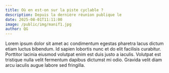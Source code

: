```yaml
---
title: Où en est-on sur la piste cyclable ?
description: Depuis la dernière réunion publique le
date: 2025-08-01T11:11:00
image: /public/img/manif1.jpg
author: QG
---
```

Lorem ipsum dolor sit amet ac condimentum egestas pharetra lacus dictum etiam luctus bibendum. Id sapien lobortis nunc et do elit facilisis curabitur. Porttitor lacinia eiusmod volutpat enim est duis justo a iaculis. Volutpat est tristique nulla velit fermentum dapibus dictumst mi odio. Gravida velit diam arcu iaculis augue labore sed fringilla.
